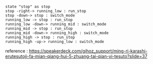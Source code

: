 ``` plantuml
state "stop" as stop
stop -right-> running_low : run_stop
stop -down-> stop : switch_mode
running_low -> stop : run_stop
running_low -down-> running_mid : switch_mode
running_mid -> stop : run_stop
running_mid -down-> running_high : switch_mode
running_high -> stop : run_stop
running_high -up-> running_low : switch_mode
```
reference : https://speakerdeck.com/gihoz_support/ming-ri-karashi-erutesutoji-fa-mian-qiang-hui-5-zhuang-tai-qian-yi-tesuto?slide=37